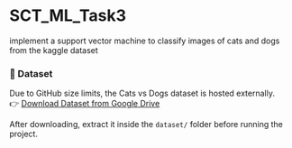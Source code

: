 # SCT_ML_Task3
implement a support vector machine to classify images of cats and dogs from the kaggle dataset
### 🐾 Dataset
Due to GitHub size limits, the Cats vs Dogs dataset is hosted externally.  
👉 [Download Dataset from Google Drive](https://drive.google.com/drive/folders/1RLvyErIYEWjfWpnY0xob02HGqgol2Qtx?usp=sharing)

After downloading, extract it inside the `dataset/` folder before running the project.
